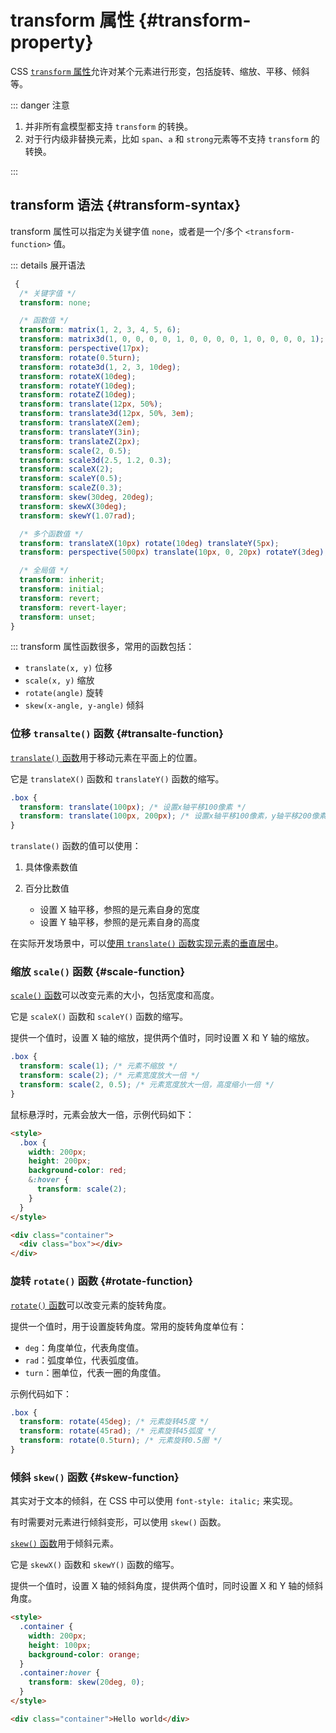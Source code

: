 # transform 属性 {#transform-property}

CSS [`transform` 属性](https://developer.mozilla.org/zh-CN/docs/Web/CSS/transform)允许对某个元素进行形变，包括旋转、缩放、平移、倾斜等。

::: danger 注意

1. 并非所有盒模型都支持 `transform` 的转换。
2. 对于行内级非替换元素，比如 `span`、`a` 和 `strong`元素等不支持 `transform` 的转换。

:::

## transform 语法 {#transform-syntax}

transform 属性可以指定为关键字值 `none`，或者是一个/多个 `<transform-function>` 值。

::: details 展开语法

```css
 {
  /* 关键字值 */
  transform: none;

  /* 函数值 */
  transform: matrix(1, 2, 3, 4, 5, 6);
  transform: matrix3d(1, 0, 0, 0, 0, 1, 0, 0, 0, 0, 1, 0, 0, 0, 0, 1);
  transform: perspective(17px);
  transform: rotate(0.5turn);
  transform: rotate3d(1, 2, 3, 10deg);
  transform: rotateX(10deg);
  transform: rotateY(10deg);
  transform: rotateZ(10deg);
  transform: translate(12px, 50%);
  transform: translate3d(12px, 50%, 3em);
  transform: translateX(2em);
  transform: translateY(3in);
  transform: translateZ(2px);
  transform: scale(2, 0.5);
  transform: scale3d(2.5, 1.2, 0.3);
  transform: scaleX(2);
  transform: scaleY(0.5);
  transform: scaleZ(0.3);
  transform: skew(30deg, 20deg);
  transform: skewX(30deg);
  transform: skewY(1.07rad);

  /* 多个函数值 */
  transform: translateX(10px) rotate(10deg) translateY(5px);
  transform: perspective(500px) translate(10px, 0, 20px) rotateY(3deg);

  /* 全局值 */
  transform: inherit;
  transform: initial;
  transform: revert;
  transform: revert-layer;
  transform: unset;
}
```

:::
transform 属性函数很多，常用的函数包括：

- `translate(x, y)` 位移
- `scale(x, y)` 缩放
- `rotate(angle)` 旋转
- `skew(x-angle, y-angle)` 倾斜

### 位移 `transalte()` 函数 {#transalte-function}

[`translate()` 函数](https://developer.mozilla.org/zh-CN/docs/Web/CSS/transform-function/translate)用于移动元素在平面上的位置。

它是 `translateX()` 函数和 `translateY()` 函数的缩写。

```css
.box {
  transform: translate(100px); /* 设置x轴平移100像素 */
  transform: translate(100px, 200px); /* 设置x轴平移100像素，y轴平移200像素 */
}
```

`translate()` 函数的值可以使用：

1. 具体像素数值
2. 百分比数值

   - 设置 X 轴平移，参照的是元素自身的宽度
   - 设置 Y 轴平移，参照的是元素自身的高度

在实际开发场景中，可以[使用 `translate()` 函数实现元素的垂直居中](/tips/horizontal-and-vertical-center.md#use-vertical-center)。

### 缩放 `scale()` 函数 {#scale-function}

[`scale()` 函数](https://developer.mozilla.org/zh-CN/docs/Web/CSS/transform-function/scale)可以改变元素的大小，包括宽度和高度。

它是 `scaleX()` 函数和 `scaleY()` 函数的缩写。

提供一个值时，设置 X 轴的缩放，提供两个值时，同时设置 X 和 Y 轴的缩放。

```css
.box {
  transform: scale(1); /* 元素不缩放 */
  transform: scale(2); /* 元素宽度放大一倍 */
  transform: scale(2, 0.5); /* 元素宽度放大一倍，高度缩小一倍 */
}
```

鼠标悬浮时，元素会放大一倍，示例代码如下：

```html
<style>
  .box {
    width: 200px;
    height: 200px;
    background-color: red;
    &:hover {
      transform: scale(2);
    }
  }
</style>

<div class="container">
  <div class="box"></div>
</div>
```

### 旋转 `rotate()` 函数 {#rotate-function}

[`rotate()` 函数](https://developer.mozilla.org/zh-CN/docs/Web/CSS/transform-function/rotate)可以改变元素的旋转角度。

提供一个值时，用于设置旋转角度。常用的旋转角度单位有：

- `deg`：角度单位，代表角度值。
- `rad`：弧度单位，代表弧度值。
- `turn`：圈单位，代表一圈的角度值。

示例代码如下：

```css
.box {
  transform: rotate(45deg); /* 元素旋转45度 */
  transform: rotate(45rad); /* 元素旋转45弧度 */
  transform: rotate(0.5turn); /* 元素旋转0.5圈 */
}
```

### 倾斜 `skew()` 函数 {#skew-function}

其实对于文本的倾斜，在 CSS 中可以使用 `font-style: italic;` 来实现。

有时需要对元素进行倾斜变形，可以使用 `skew()` 函数。

[`skew()` 函数](https://developer.mozilla.org/zh-CN/docs/Web/CSS/transform-function/skew)用于倾斜元素。

它是 `skewX()` 函数和 `skewY()` 函数的缩写。

提供一个值时，设置 X 轴的倾斜角度，提供两个值时，同时设置 X 和 Y 轴的倾斜角度。

```html
<style>
  .container {
    width: 200px;
    height: 100px;
    background-color: orange;
  }
  .container:hover {
    transform: skew(20deg, 0);
  }
</style>

<div class="container">Hello world</div>
```
